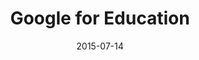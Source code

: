 ---
layout: site
title: "Google for Education"
date: 2015-07-14
categories: [google]
version: 1.5.11
major: 1
minor: 5
patch: 11
slug: google-for-education
link: https://www.google.com/edu/
submitter: lpolepeddi
permalink: /sites/:slug
---